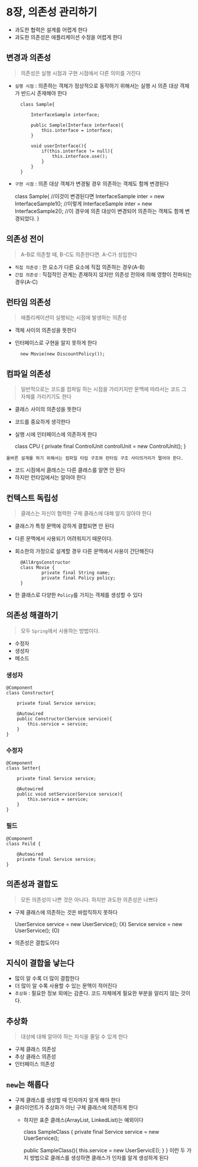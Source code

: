 # 8장, 의존성 관리하기
* 과도한 협력은 설계를 어렵게 한다
* 과도한 의존성은 애플리케이션 수정을 어렵게 한다

## 변경과 의존성
> 의존성은 실행 시점과 구현 시점에서 다른 의미를 가진다

* `실행 시점` : 의존하는 객체가 정상적으로 동작하기 위해서는 실행 시 의존 대상 객체가 반드시 존재해야 한다


        class Sample{

            InterfaceSample interface;
    
            public Sample(Interface interface){
                this.interface = interface;
            }

            void userInterface(){
                if(this.interface != null){
                    this.interface.use();
                }
            }
        }

* `구현 시점` : 의존 대상 객체가 변경될 경우 의존하는 객체도 함께 변경된다


    class Sample{
        //이것이 변경된다면
        InterfaceSample inter = new InterfaceSample1();
        //이렇게
        InterfaceSample inter = new InterfaceSample2();
        //이 경우에 의존 대상이 변경되어 의존하는 객체도 함께 변경되었다.
    }

## 의존성 전이
> A-B로 의존할 때, B-C도 의존한다면. A-C가 성립한다

* `직접 의존성` : 한 요소가 다른 요소에 직접 의존하는 경우(A-B)
* `간접 의존성` : 직접적인 관계는 존재하지 않지만 의존성 전의에 의해 영향이 전파되는 경우(A-C)

## 런타임 의존성
> 애플리케이션이 실행되는 시점에 발생하는 의존성
* 객체 사이의 의존성을 뜻한다
* 인터페이스로 구현을 알지 못하게 한다


    
        new Movie(new DiscountPolicy());

## 컴파일 의존성
> 일반적으로는 코드를 컴파일 하는 시점을 가리키지만 문맥에 따라서는 코드 그 자체를 가리키기도 한다
* 클래스 사이의 의존성을 뜻한다
* 코드를 중요하게 생각한다
* 실행 시에 인터페이스에 의존하게 한다



    class CPU {
      private final ControlUnit controlUnit = new ControlUnit();
    }
    

``올바른 설계를 하기 위해서는 컴파일 타임 구조와 런타임 구조 사이의거리가 멀어야 한다.``
* 코드 시점에서 클래스는 다른 클래스를 알면 안 된다
* 하지만 런타임에서는 알아야 한다

## 컨텍스트 독립성
> 클래스는 자신이 협력한 구체 클래스에 대해 알지 않아야 한다
* 클래스가 특정 문맥에 강하게 결합되면 안 된다
* 다른 문맥에서 사용되기 어려워지기 때문이다.
* 회소한의 가정으로 설계할 경우 다른 문맥에서 사용이 간단해진다



    
        @AllArgsConstructor
        class Movie {
                private final String name;
                private final Policy policy;
        }
* 한 클래스로 다양한 `Policy`를 가지는 객체를 생성할 수 있다
      
## 의존성 해결하기
> 모두 `Spring`에서 사용하는 방법이다.
* 수정자
* 생성자
* 메소드

### 생성자
    @Component
    class Constructor{

        private final Service service;
        
        @Autowired
        public Constructor(Service service){
            this.service = service;
        }
    }
### 수정자
    @Component
    class Setter{
        
        private final Service service;
    
        @Autowired
        public void setService(Service service){
            this.service = service;
        }
    }
### 필드
    @Component
    class Feild {
    
        @Autowired
        private final Service service;
    }
## 의존성과 결합도
> 모든 의존성이 나쁜 것은 아니다. 하지만 과도한 의존성은 나쁘다
* 구체 클래스에 의존하는 것은 바랍직하지 못하다


    UserService service =  new UserService(); (X)
    Service service = new UserService(); (O)

* 의존성은 결합도이다

## 지식이 결합을 낳는다
* 많이 알 수록 더 많이 결합한다
* 더 많이 알 수록 사용할 수 있는 문맥이 적어진다
* `추상화` : 필요한 정보 외에는 감춘다. 코드 자체에게 필요한 부분을 알리지 않는 것이다.

## 추상화
> 대상에 대해 알아야 하는 지식을 줄일 수 있게 한다

* 구체 클래스 의존성
* 추상 클래스 의존성
* 인터페이스 의존성


## `new`는 해롭다
* 구체 클래스를 생성할 때 인자까지 알게 해야 한다
* 클라이언트가 추상화가 아닌 구체 클래스에 의존하게 한다
  * 하지만 표준 클래스(ArrayList, LinkedList)는 예외이다


    class SampleClass {
      private final Service service = new UserService();

      public SampleClass(){
        this.service = new UserServicE();
      }
    }
이런 두 가지 방법으로 클래스를 생성하면 클래스가 인자를 알게 생성하게 된다
